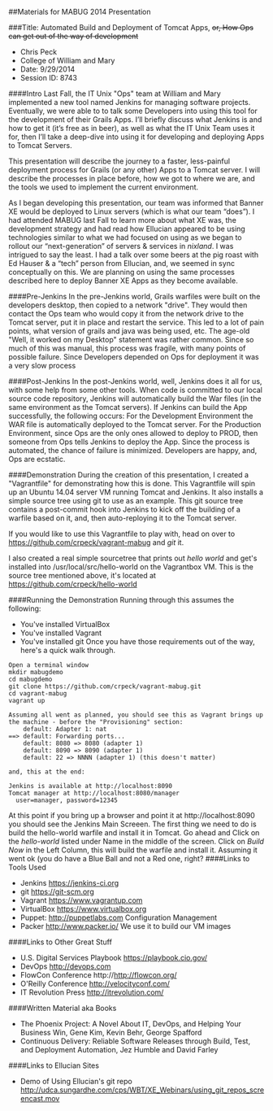 ##Materials for MABUG 2014 Presentation

###Title: Automated Build and Deployment of Tomcat Apps, ~~or, How Ops can get out of the way of development~~

* Chris Peck
* College of William and Mary
* Date: 9/29/2014
* Session ID: 8743


####Intro
Last Fall, the IT Unix "Ops" team at William and Mary implemented a new tool named Jenkins for managing software projects.  Eventually, we were able to to talk some Developers into using this tool for the development of their Grails Apps.  I’ll briefly discuss what Jenkins is and how to get it (it’s free as in beer), as well as what the IT Unix Team uses it for, then I’ll take a deep-dive into using it for developing and deploying Apps to Tomcat Servers.

This presentation will describe the journey to a faster, less-painful deployment process for Grails (or any other) Apps to a Tomcat server.  I will describe the processes in place before, how we got to where we are, and the tools we used to implement the current environment.

As I began developing this presentation, our team was informed that Banner XE would be deployed to Linux servers (which is what our team “does”).  I had attended MABUG last Fall to learn more about what XE was, the development strategy and had read how Ellucian appeared to be using technologies similar to what we had focused on using as we began to rollout our “next-generation” of servers & services in *nixland*. I was intrigued to say the least.  I had a talk over some beers at the pig roast with Ed Hauser & a “tech” person from Ellucian, and, we seemed in sync conceptually on this. We are planning on using the same processes described here to deploy Banner XE Apps as they become available.

####Pre-Jenkins
In the pre-Jenkins world, Grails warfiles were built on the developers desktop, then copied to a network "drive". They would then contact the Ops team who would copy it from the network drive to the Tomcat server, put it in place and restart the service. This led to a lot of pain points, what version of grails and java was being used, etc. The age-old "Well, it worked on my Desktop" statement was rather common. Since so much of this was manual, this process was fragile, with many points of possible failure. Since Developers depended on Ops for deployment it was a very slow process

####Post-Jenkins
In the post-Jenkins world, well, Jenkins does it all for us, with some help from some other tools.  When code is committed to our local source code repository, Jenkins will automatically build the War files (in the same environment as the Tomcat servers).  If Jenkins can build the App successfully, the following occurs:
For the Development Environment the WAR file is automatically deployed to the Tomcat server. 
For the Production Environment, since Ops are the only ones allowed to deploy to PROD, then someone from Ops tells Jenkins to deploy the App. 
Since the process is automated, the chance of failure is minimized. Developers are happy, and, Ops are ecstatic.


####Demonstration
During the creation of this presentation, I created a "Vagrantfile" for demonstrating how this is done. This Vagrantfile will spin up an Ubuntu 14.04 server VM running Tomcat and Jenkins. It also installs a simple source tree using git to use as an example. This git source tree contains a post-commit hook into Jenkins to kick off the building of a warfile based on it, and, then auto-reploying it to the Tomcat server.

If you would like to use this Vagrantfile to play with, head on over to https://github.com/crpeck/vagrant-mabug and *git* it.

I also created a real simple sourcetree that prints out *hello world* and get's installed into /usr/local/src/hello-world on the Vagrantbox VM. This is the source tree mentioned above, it's located at https://github.com/crpeck/hello-world

####Running the Demonstration
Running through this assumes the following:
* You've installed VirtualBox
* You've installed Vagrant
* You've installed git
Once you have those requirements out of the way, here's a quick walk through.
```
Open a terminal window
mkdir mabugdemo
cd mabugdemo
git clone https://github.com/crpeck/vagrant-mabug.git
cd vagrant-mabug
vagrant up

Assuming all went as planned, you should see this as Vagrant brings up the machine - before the "Provisioning" section:
    default: Adapter 1: nat
==> default: Forwarding ports...
    default: 8080 => 8080 (adapter 1)
    default: 8090 => 8090 (adapter 1)
    default: 22 => NNNN (adapter 1) (this doesn't matter)

and, this at the end:

Jenkins is available at http://localhost:8090
Tomcat manager at http://localhost:8080/manager
  user=manager, password=12345
```

At this point if you bring up a browser and point it at http://localhost:8090 you should see the Jenkins Main Screeen.
The first thing we need to do is build the hello-world warfile and install it in Tomcat.  Go ahead and Click on the *hello-world* listed under Name in the middle of the screen.
Click on *Build Now* in the Left Column, this will build the warfile and install it. Assuming it went ok (you do have a Blue Ball and not a Red one, right?
####Links to Tools Used
* Jenkins https://jenkins-ci.org
* git https://git-scm.org
* Vagrant https://www.vagrantup.com 
* VirtualBox https://www.virtualbox.org
* Puppet: http://puppetlabs.com Configuration Management
* Packer http://www.packer.io/ We use it to build our VM images

####Links to Other Great Stuff
* U.S. Digital Services Playbook https://playbook.cio.gov/
* DevOps http://devops.com
* FlowCon Conference http://http://flowcon.org/
* O'Reilly Conference http://velocityconf.com/
* IT Revolution Press http://itrevolution.com/

####Written Material aka Books
* The Phoenix Project: A Novel About IT, DevOps, and Helping Your Business Win, Gene Kim, Kevin Behr, George Spafford
* Continuous Delivery: Reliable Software Releases through Build, Test, and Deployment Automation, Jez Humble and David Farley

####Links to Ellucian Sites
* Demo of Using Ellucian's git repo http://udca.sungardhe.com/cps/WBT/XE_Webinars/using_git_repos_screencast.mov
